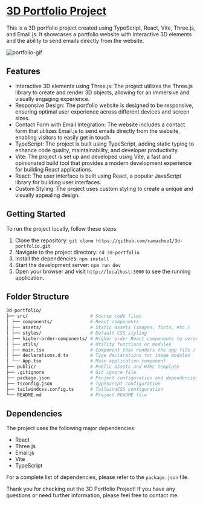 # [3D Portfolio Project](https://omarcamacho.me)

This is a 3D portfolio project created using TypeScript, React, Vite, Three.js, and Email.js. It showcases a portfolio website with interactive 3D elements and the ability to send emails directly from the website.

![portfolio-gif](https://github.com/camachoo1/3D-Portfolio/assets/116383442/09bcfbf8-541d-43a3-981f-e3d02646d781)

## Features

- Interactive 3D elements using Three.js: The project utilizes the Three.js library to create and render 3D objects, allowing for an immersive and visually engaging experience.
- Responsive Design: The portfolio website is designed to be responsive, ensuring optimal user experience across different devices and screen sizes.
- Contact Form with Email Integration: The website includes a contact form that utilizes Email.js to send emails directly from the website, enabling visitors to easily get in touch.
- TypeScript: The project is built using TypeScript, adding static typing to enhance code quality, maintainability, and developer productivity.
- Vite: The project is set up and developed using Vite, a fast and opinionated build tool that provides a modern development experience for building React applications.
- React: The user interface is built using React, a popular JavaScript library for building user interfaces.
- Custom Styling: The project uses custom styling to create a unique and visually appealing design.

## Getting Started

To run the project locally, follow these steps:

1. Clone the repository: `git clone https://github.com/camachoo1/3d-portfolio.git`
2. Navigate to the project directory: `cd 3d-portfolio`
3. Install the dependencies: `npm install`
4. Start the development server: `npm run dev`
5. Open your browser and visit `http://localhost:3000` to see the running application.

## Folder Structure

```bash
3d-portfolio/
├── src/                       # Source code files
│ ├── components/              # React components
│ ├── assets/                  # Static assets (images, fonts, etc.)
│ ├── styles/                  # Default CSS styling
│ ├── higher-order-components/ # Higher order React components to serve as wrappers
│ ├── utils/                   # Utility functions or modules
│ ├── main.tsx                 # Component that renders the app file / creates root element
│ ├── declarations.d.ts        # Type declarations for image modules
│ └── App.tsx                  # Main application component
├── public/                    # Public assets and HTML template
├── .gitignore                 # Git ignore file
├── package.json               # Project configuration and dependencies
├── tsconfig.json              # TypeScript configuration
├── tailwindcss.config.ts      # TailwindCSS configuration
└── README.md                  # Project README file
```


## Dependencies

The project uses the following major dependencies:

- React
- Three.js
- Email.js
- Vite
- TypeScript

For a complete list of dependencies, please refer to the `package.json` file.

Thank you for checking out the 3D Portfolio Project! If you have any questions or need further information, please feel free to contact me.
